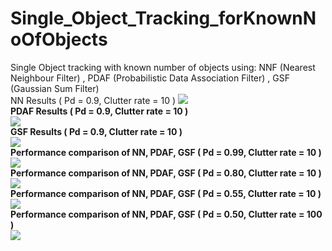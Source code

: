 # Single_Object_Tracking_forKnownNoOfObjects
Single Object tracking with known number of objects using:
NNF  (Nearest Neighbour Filter) ,
PDAF (Probabilistic Data Association Filter) ,
GSF  (Gaussian Sum Filter)
<br>
NN Results ( Pd = 0.9, Clutter rate = 10 )
<b>
![](https://github.com/UditBhaskar91/Single_Object_Tracking_forKnownNoOfObjects/blob/master/NNF.gif)
<br>
PDAF Results ( Pd = 0.9, Clutter rate = 10 )
<br>
![](https://github.com/UditBhaskar91/Single_Object_Tracking_forKnownNoOfObjects/blob/master/PDAF.gif)
<br>
GSF Results ( Pd = 0.9, Clutter rate = 10 )
<br>
![](https://github.com/UditBhaskar91/Single_Object_Tracking_forKnownNoOfObjects/blob/master/GSF.gif)
<br>
Performance comparison of NN, PDAF, GSF ( Pd = 0.99, Clutter rate = 10 )
<br>
![](https://github.com/UditBhaskar91/Single_Object_Tracking_forKnownNoOfObjects/blob/master/PERFORMANCE/COMPARISON_pd_99_lambda_10.gif)
<br>
Performance comparison of NN, PDAF, GSF ( Pd = 0.80, Clutter rate = 10 )
<br>
![](https://github.com/UditBhaskar91/Single_Object_Tracking_forKnownNoOfObjects/blob/master/PERFORMANCE/COMPARISON_pd_80_lambda_10.gif)
<br>
Performance comparison of NN, PDAF, GSF ( Pd = 0.55, Clutter rate = 10 )
<br>
![](https://github.com/UditBhaskar91/Single_Object_Tracking_forKnownNoOfObjects/blob/master/PERFORMANCE/COMPARISON_pd_55_Lambda_10.gif)
<br>
Performance comparison of NN, PDAF, GSF ( Pd = 0.50, Clutter rate = 100 )
<br>
![](https://github.com/UditBhaskar91/Single_Object_Tracking_forKnownNoOfObjects/blob/master/PERFORMANCE/COMPARISON_pd_5_lambda_100.gif)
<br>
